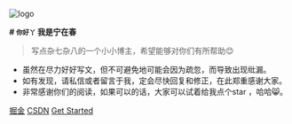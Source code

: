 <!-- _coverpage.md --> 

![logo](https://docsify.js.org/_media/icon.svg) 

**# <small>你好丫</small> 我是宁在春** 

> 写点杂七杂八的一个小小博主，希望能够对你们有所帮助😊

- 虽然在尽力好好写文，但不可避免地可能会因为疏忽，而导致出现纰漏。
- 如有发现，请私信或者留言于我，定会尽快回复和修正，在此郑重感谢大家。
- 非常感谢你们的阅读，如果可以的话，大家可以试着给我点个star ，哈哈😸。

[掘金](https://juejin.cn/user/2859142558267559)  [CSDN](https://blog.csdn.net/weixin_45821811?spm=1000.2115.3001.5343) [Get Started](https://github.com/ningzaichun/nzc_blog)

